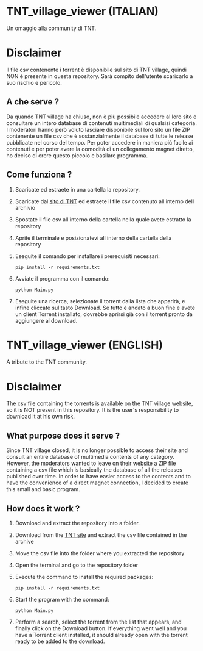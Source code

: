 # TNT_village_viewer (ITALIAN)
Un omaggio alla community di TNT.
# Disclaimer
Il file csv contenente i torrent è disponibile sul sito di TNT village, quindi NON è presente in questa repository. Sarà compito dell'utente scaricarlo a suo rischio e pericolo.
## A che serve ?
Da quando TNT village ha chiuso, non è più possibile accedere al loro sito e consultare un intero database di contenuti multimediali di qualsisi categoria. I moderatori hanno però voluto lasciare disponibile sul loro sito un file ZIP contenente un file csv che è sostanzialmente il database di tutte le release pubblicate nel corso del tempo. Per poter accedere in maniera più facile ai contenuti e per poter avere la comodità di un collegamento magnet diretto, ho deciso di crere questo piccolo e basilare programma.
## Come funziona ?
1. Scaricate ed estraete in una cartella la repository.
2. Scaricate dal [sito di TNT](http://www.tntvillage.scambioetico.org/) ed estraete il file csv contenuto all interno dell archivio
3. Spostate il file csv all'interno della cartella nella quale avete estratto la repository
4. Aprite il terminale e posizionatevi all interno della cartella della repository
5. Eseguite il comando per installare i prerequisiti necessari:

     ```pip install -r requirements.txt```
6. Avviate il programma con il comando:

     ```python Main.py```
7. Eseguite una ricerca, selezionate il torrent dalla lista che apparirà, e infine cliccate sul tasto Download. Se tutto è andato a buon fine e avete un client Torrent installato, dovrebbe aprirsi già con il torrent pronto da aggiungere al download.

# TNT_village_viewer (ENGLISH)
A tribute to the TNT community.
# Disclaimer
The csv file containing the torrents is available on the TNT village website, so it is NOT present in this repository. It is the user's responsibility to download it at his own risk.
## What purpose does it serve ?
Since TNT village closed, it is no longer possible to access their site and consult an entire database of multimedia contents of any category. However, the moderators wanted to leave on their website a ZIP file containing a csv file which is basically the database of all the releases published over time. In order to have easier access to the contents and to have the convenience of a direct magnet connection, I decided to create this small and basic program.
## How does it work ?
1. Download and extract the repository into a folder.
2. Download from the [TNT site](http://www.tntvillage.scambioetico.org/) and extract the csv file contained in the archive
3. Move the csv file into the folder where you extracted the repository
4. Open the terminal and go to the repository folder
7. Execute the command to install the required packages:

    ```pip install -r requirements.txt```
6. Start the program with the command:

    ```python Main.py```

7. Perform a search, select the torrent from the list that appears, and finally click on the Download button. If everything went well and you have a Torrent client installed, it should already open with the torrent ready to be added to the download.